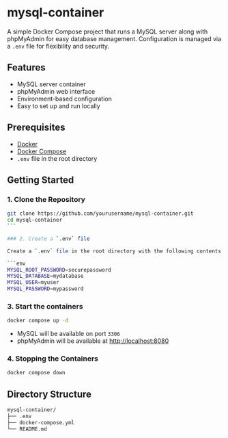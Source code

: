 # mysql-container

A simple Docker Compose project that runs a MySQL server along with phpMyAdmin for easy database management. Configuration is managed via a `.env` file for flexibility and security.

## Features

- MySQL server container
- phpMyAdmin web interface
- Environment-based configuration
- Easy to set up and run locally

## Prerequisites

- [Docker](https://www.docker.com/)
- [Docker Compose](https://docs.docker.com/compose/)
- `.env` file in the root directory

## Getting Started

### 1. Clone the Repository

````bash
git clone https://github.com/yourusername/mysql-container.git
cd mysql-container
```

### 2. Create a `.env` file

Create a `.env` file in the root directory with the following contents:

```env
MYSQL_ROOT_PASSWORD=securepassword
MYSQL_DATABASE=mydatabase
MYSQL_USER=myuser
MYSQL_PASSWORD=mypassword
````

### 3. Start the containers

```bash
docker compose up -d
```

- MySQL will be available on port `3306`
- phpMyAdmin will be available at [http://localhost:8080](http://localhost:8080)

### 4. Stopping the Containers

```bash
docker compose down
```

## Directory Structure

```bash
mysql-container/
├── .env
├── docker-compose.yml
└── README.md
```
